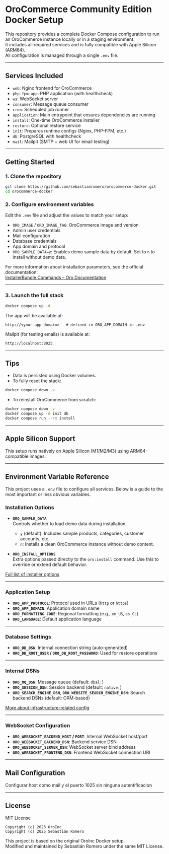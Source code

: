 # OroCommerce Community Edition Docker Setup

This repository provides a complete Docker Compose configuration to run an OroCommerce instance locally or in a staging environment.  
It includes all required services and is fully compatible with Apple Silicon (ARM64).  
All configuration is managed through a single `.env` file.

---

## Services Included

- `web`: Nginx frontend for OroCommerce  
- `php-fpm-app`: PHP application (with healthcheck)  
- `ws`: WebSocket server  
- `consumer`: Message queue consumer  
- `cron`: Scheduled job runner  
- `application`: Main entrypoint that ensures dependencies are running  
- `install`: One-time OroCommerce installer  
- `restore`: Optional restore service  
- `init`: Prepares runtime configs (Nginx, PHP-FPM, etc.)  
- `db`: PostgreSQL with healthcheck  
- `mail`: Mailpit (SMTP + web UI for email testing)  

---

## Getting Started

### 1. Clone the repository

```bash
git clone https://github.com/sebastianromero/orocommerce-docker.git
cd orocommerce-docker
```

### 2. Configure environment variables

Edit the `.env` file and adjust the values to match your setup:

- `ORO_IMAGE` / `ORO_IMAGE_TAG`: OroCommerce image and version  
- Admin user credentials  
- Mail configuration  
- Database credentials  
- App domain and protocol  
- `ORO_SAMPLE_DATA=y`: Enables demo sample data by default. Set to `n` to install without demo data.

For more information about installation parameters, see the official documentation:  
[InstallerBundle Commands – Oro Documentation](https://doc.oroinc.com/bundles/platform/InstallerBundle/commands/)

---

### 3. Launch the full stack

```bash
docker compose up -d
```

The app will be available at:

```
http://<your-app-domain>   # defined in ORO_APP_DOMAIN in .env
```

Mailpit (for testing emails) is available at:

```
http://localhost:8025
```

---

## Tips

- Data is persisted using Docker volumes.  
- To fully reset the stack:

```bash
docker compose down -v
```

- To reinstall OroCommerce from scratch:

```bash
docker compose down -v
docker compose up -d init db
docker compose run --rm install
```

---

## Apple Silicon Support

This setup runs natively on Apple Silicon (M1/M2/M3) using ARM64-compatible images.

---

## Environment Variable Reference

This project uses a `.env` file to configure all services. Below is a guide to the most important or less obvious variables.

### Installation Options

- **`ORO_SAMPLE_DATA`**  
  Controls whether to load demo data during installation.  
  - `y` (default): Includes sample products, categories, customer accounts, etc.  
  - `n`: Installs a clean OroCommerce instance without demo content.

- **`ORO_INSTALL_OPTIONS`**  
  Extra options passed directly to the `oro:install` command. Use this to override or extend default behavior.

[Full list of installer options](https://doc.oroinc.com/bundles/platform/InstallerBundle/commands/)

---

### Application Setup

- **`ORO_APP_PROTOCOL`**: Protocol used in URLs (`http` or `https`)  
- **`ORO_APP_DOMAIN`**: Application domain name  
- **`ORO_FORMATTING_CODE`**: Regional formatting (e.g., `en_US`, `es_CL`)  
- **`ORO_LANGUAGE`**: Default application language  

---

### Database Settings

- **`ORO_DB_DSN`**: Internal connection string (auto-generated)  
- **`ORO_DB_ROOT_USER` / `ORO_DB_ROOT_PASSWORD`**: Used for restore operations  

---

### Internal DSNs

- **`ORO_MQ_DSN`**: Message queue (default: `dbal:`)  
- **`ORO_SESSION_DSN`**: Session backend (default: `native:`)  
- **`ORO_SEARCH_ENGINE_DSN`**, **`ORO_WEBSITE_SEARCH_ENGINE_DSN`**: Search backend DSNs (default: ORM-based)  

[More about infrastructure-related config](https://doc.oroinc.com/backend/setup/dev-environment/parameters-yml/)

---

### WebSocket Configuration

- **`ORO_WEBSOCKET_BACKEND_HOST` / `PORT`**: Internal WebSocket host/port  
- **`ORO_WEBSOCKET_BACKEND_DSN`**: Backend service DSN  
- **`ORO_WEBSOCKET_SERVER_DSN`**: WebSocket server bind address  
- **`ORO_WEBSOCKET_FRONTEND_DSN`**: Frontend WebSocket connection URI  

---

## Mail Configuration

Configurar host como mail y el puerto 1025 sin ninguna autentificacion

---

## License

MIT License

```
Copyright (c) 2023 OroInc  
Copyright (c) 2025 Sebastián Romero
```

This project is based on the original OroInc Docker setup.  
Modified and maintained by Sebastián Romero under the same MIT License.
